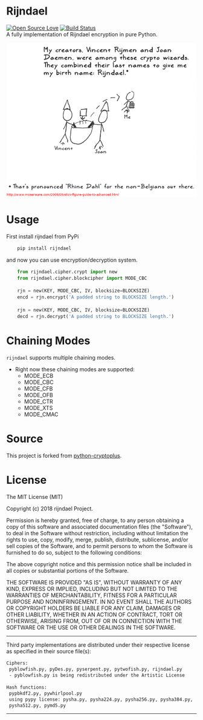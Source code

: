 # Rijndael
[![Open Source Love](https://badges.frapsoft.com/os/mit/mit.svg?v=102)](https://github.com/ellerbrock/open-source-badge/) [![Build Status](https://travis-ci.org/moeenz/rijndael.svg?branch=master)](https://travis-ci.org/moeenz/rijndael) <br>
A fully implementation of Rijndael encryption in pure Python.
<p align="center">
	<img src="rijndael.png" alt="Index"/>
</p>

# Usage
First install rijndael from PyPi
```bash
    pip install rijndael
```
and now you can use encryption/decryption system.
```python
    from rijndael.cipher.crypt import new
    from rijndael.cipher.blockcipher import MODE_CBC
    
    rjn = new(KEY, MODE_CBC, IV, blocksize=BLOCKSIZE)
    encd = rjn.encrypt('A padded string to BLOCKSIZE length.')

    rjn = new(KEY, MODE_CBC, IV, blocksize=BLOCKSIZE)
    decd = rjn.decrypt('A padded string to BLOCKSIZE length.')
```


# Chaining Modes
```rijndael``` supports multiple chaining modes.
* Right now these chaining modes are supported:
    * MODE_ECB
    * MODE_CBC
    * MODE_CFB
    * MODE_OFB
    * MODE_CTR
    * MODE_XTS
    * MODE_CMAC


# Source
This project is forked from [python-cryptoplus](https://github.com/doegox/python-cryptoplus).


# License
The MIT License (MIT)

Copyright (c) 2018 rijndael Project.

Permission is hereby granted, free of charge, to any person obtaining a copy
of this software and associated documentation files (the "Software"), to deal
in the Software without restriction, including without limitation the rights
to use, copy, modify, merge, publish, distribute, sublicense, and/or sell
copies of the Software, and to permit persons to whom the Software is
furnished to do so, subject to the following conditions:

The above copyright notice and this permission notice shall be included in
all copies or substantial portions of the Software.

THE SOFTWARE IS PROVIDED "AS IS", WITHOUT WARRANTY OF ANY KIND, EXPRESS OR
IMPLIED, INCLUDING BUT NOT LIMITED TO THE WARRANTIES OF MERCHANTABILITY,
FITNESS FOR A PARTICULAR PURPOSE AND NONINFRINGEMENT. IN NO EVENT SHALL THE
AUTHORS OR COPYRIGHT HOLDERS BE LIABLE FOR ANY CLAIM, DAMAGES OR OTHER
LIABILITY, WHETHER IN AN ACTION OF CONTRACT, TORT OR OTHERWISE, ARISING FROM,
OUT OF OR IN CONNECTION WITH THE SOFTWARE OR THE USE OR OTHER DEALINGS IN THE SOFTWARE.

---------------------------------------------------------------------------
Third party implementations are distributed under their respective license
as specified in their source file(s):

    Ciphers:
     pyblowfish.py, pyDes.py, pyserpent.py, pytwofish.py, rijndael.py
     - pyblowfish.py is being redistributed under the Artistic License

    Hash functions:
     pypbkdf2.py, pywhirlpool.py
     using pypy license: pysha.py, pysha224.py, pysha256.py, pysha384.py,
     pysha512.py, pymd5.py
---------------------------------------------------------------------------